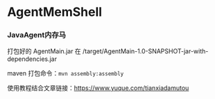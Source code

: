 # AgentMemShell

### JavaAgent内存马
打包好的 AgentMain.jar 在 /target/AgentMain-1.0-SNAPSHOT-jar-with-dependencies.jar

maven 打包命令：`mvn assembly:assembly`

使用教程结合文章链接：https://www.yuque.com/tianxiadamutou

